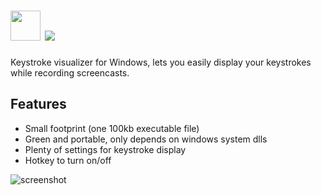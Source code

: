 # <img src="https://cdn.jsdelivr.net/gh/majkinetor/chocolatey/keycastow/icon.ico" width="48" height="48"/> [![](https://img.shields.io/chocolatey/v/keycastow.svg?color=red&label=keycastow)](https://chocolatey.org/packages/keycastow)

Keystroke visualizer for Windows, lets you easily display your keystrokes while recording screencasts.

## Features

- Small footprint (one 100kb executable file)
- Green and portable, only depends on windows system dlls
- Plenty of settings for keystroke display
- Hotkey to turn on/off


![screenshot](https://cdn.rawgit.com/majkinetor/chocolatey/master/keycastow/screenshot.png)

